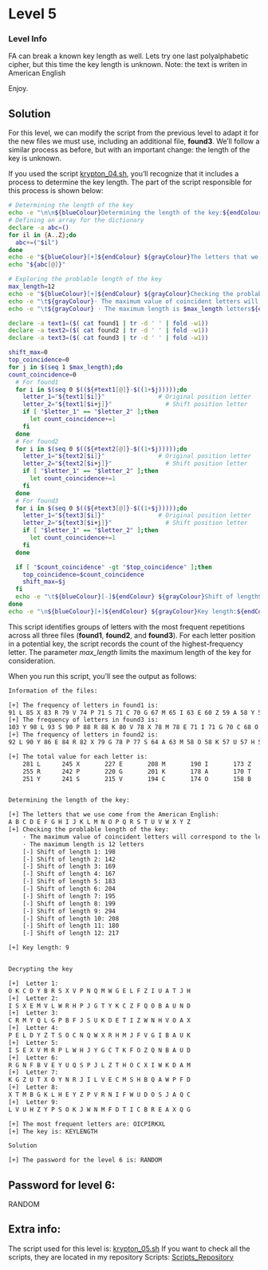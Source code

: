 # Level 5

### Level Info

FA can break a known key length as well. Lets try one last polyalphabetic cipher, but this time the key length is unknown. Note: the text is writen in American English

Enjoy.

## Solution
For this level, we can modify the script from the previous level to adapt it for the new files we must use, including an additional file, **found3**. We’ll follow a similar process as before, but with an important change: the length of the key is unknown.

If you used the script [krypton_04.sh](https://github.com/Cristian5tarellas/Scripts/blob/main/Bash/krypton_04.sh), you’ll recognize that it includes a process to determine the key length. The part of the script responsible for this process is shown below:
```bash
# Determining the length of the key
echo -e "\n\n${blueColour}Determining the length of the key:${endColour}\n"
# Defining an array for the dictionary
declare -a abc=()
for il in {A..Z};do
  abc+=("$il")
done
echo -e "${blueColour}[+]${endColour} ${grayColour}The letters that we use come from the American English:${endColour}"
echo "${abc[@]}"

# Exploring the problable length of the key
max_length=12
echo -e "${blueColour}[+]${endColour} ${grayColour}Checking the problable length of the key:${endColour}"
echo -e "\t${grayColour}· The maximum value of coincident letters will correspond to the length of the key${endColour}"
echo -e "\t${grayColour} · The maximum length is $max_length letters${endColour}"

declare -a text1=($( cat found1 | tr -d ' ' | fold -w1))
declare -a text2=($( cat found2 | tr -d ' ' | fold -w1))
declare -a text3=($( cat found3 | tr -d ' ' | fold -w1))

shift_max=0
top_coincidence=0
for j in $(seq 1 $max_length);do
count_coincidence=0
  # For found1
  for i in $(seq 0 $((${#text1[@]}-$((1+$j)))));do
    letter_1="${text1[$i]}"               # Original position letter
    letter_2="${text1[$i+j]}"               # Shift position letter
    if [ "$letter_1" == "$letter_2" ];then
      let count_coincidence+=1
    fi
  done
  # For found2
  for i in $(seq 0 $((${#text2[@]}-$((1+$j)))));do
    letter_1="${text2[$i]}"               # Original position letter
    letter_2="${text2[$i+j]}"               # Shift position letter
    if [ "$letter_1" == "$letter_2" ];then
      let count_coincidence+=1
    fi
  done
  # For found3
  for i in $(seq 0 $((${#text3[@]}-$((1+$j)))));do
    letter_1="${text3[$i]}"               # Original position letter
    letter_2="${text3[$i+j]}"               # Shift position letter
    if [ "$letter_1" == "$letter_2" ];then
      let count_coincidence+=1
    fi
  done

  if [ "$count_coincidence" -gt "$top_coincidence" ];then
    top_coincidence=$count_coincidence
    shift_max=$j
  fi
  echo -e "\t${blueColour}[-]${endColour} ${grayColour}Shift of length${endColour} ${blueColour}$j${endColour}${grayColour}: $count_coincidence${endColour}"
done
echo -e "\n${blueColour}[+]${endColour} ${grayColour}Key length:${endColour} ${blueColour}$shift_max${endColour}"
```
This script identifies groups of letters with the most frequent repetitions across all three files (**found1**, **found2**, and **found3**). For each letter position in a potential key, the script records the count of the highest-frequency letter. The parameter _max_length_ limits the maximum length of the key for consideration.

When you run this script, you’ll see the output as follows:
```bash
Information of the files:

[+] The frequency of letters in found1 is:
91 L 85 X 83 R 79 V 74 P 71 S 71 C 70 G 67 M 65 I 63 E 60 Z 59 A 58 Y 56 T 55 K 51 B 49 N 48 O 40 H 35 U 31 Q 31 D 30 W 30 F 28 J
[+] The frequency of letters in found3 is:
103 Y 98 L 93 S 90 P 88 R 88 K 80 V 78 X 78 M 78 E 71 I 71 G 70 C 68 O 66 T 58 B 57 Z 55 A 52 H 50 W 49 N 47 U 47 F 47 D 44 J 33 Q
[+] The frequency of letters in found2 is:
92 L 90 Y 86 E 84 R 82 X 79 G 78 P 77 S 64 A 63 M 58 O 58 K 57 U 57 H 56 Z 56 V 54 I 53 C 49 B 48 T 47 J 47 F 43 N 42 Q 39 D 37 W

[+] The total value for each letter is:
    281 L	   245 X	   227 E	   208 M	   190 I	   173 Z	   149 H	   124 F	   117 D
    255 R	   242 P	   220 G	   201 K	   178 A	   170 T	   141 N	   119 J	   106 Q
    251 Y	   241 S	   215 V	   194 C	   174 O	   158 B	   139 U	   117 W


Determining the length of the key:

[+] The letters that we use come from the American English:
A B C D E F G H I J K L M N O P Q R S T U V W X Y Z
[+] Checking the problable length of the key:
	· The maximum value of coincident letters will correspond to the length of the key
	· The maximum length is 12 letters
	[-] Shift of length 1: 198
	[-] Shift of length 2: 142
	[-] Shift of length 3: 169
	[-] Shift of length 4: 167
	[-] Shift of length 5: 183
	[-] Shift of length 6: 204
	[-] Shift of length 7: 195
	[-] Shift of length 8: 199
	[-] Shift of length 9: 294
	[-] Shift of length 10: 208
	[-] Shift of length 11: 180
	[-] Shift of length 12: 217

[+] Key length: 9


Decrypting the key

[+]  Letter 1:
O K C D Y B R S X V P N Q M W G E L F Z I U A T J H
[+]  Letter 2:
I S X E M V L W R H P J G T Y K C Z F Q O B A U N D
[+]  Letter 3:
C R M Y Q L G P B F J S U K D E T I Z W N H V O A X
[+]  Letter 4:
P E L D Y Z T S O C N Q W X R H M J F V G I B A U K
[+]  Letter 5:
I S E X V M R P L W H J Y G C T K F O Z Q N B A U D
[+]  Letter 6:
R G N F B V E Y U Q S P J L Z T H O C X I W K D A M
[+]  Letter 7:
K G Z U T X O Y N R J I L V E C M S H B Q A W P F D
[+]  Letter 8:
X T M B G K L H E Y Z P V R N I F W U D O S J A Q C
[+]  Letter 9:
L V U H Z Y P S O K J W N M F D T I C B R E A X Q G

[+] The most frequent letters are: OICPIRKXL
[+] The key is: KEYLENGTH

Solution

[+] The password for the level 6 is: RANDOM
```

## Password for level 6:

RANDOM

## Extra info:
The script used for this level is: [krypton_05.sh](https://github.com/Cristian5tarellas/Scripts/blob/main/Bash/krypton_05.sh)
If you want to check all the scripts, they are located in my repository Scripts: [Scripts_Repository](https://github.com/Cristian5tarellas/Scripts)

